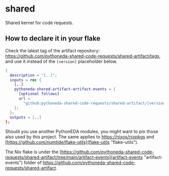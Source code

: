 # shared

Shared kernel for code requests.

## How to declare it in your flake

Check the latest tag of the artifact repository: https://github.com/pythoneda-shared-code-requests/shared-artifact/tags, and use it instead of the `[version]` placeholder below.

```nix
{
  description = "[..]";
  inputs = rec {
    [..]
    pythoneda-shared-artifact-artifact-events = {
      [optional follows]
      url =
        "github:pythoneda-shared-code-requests/shared-artifact/[version]?dir=artifact-events";
    };
  };
  outputs = [..]
};
```

Should you use another PythonEDA modules, you might want to pin those also used by this project. The same applies to [https://nixos/nixpkgs](nixpkgs "nixpkgs") and [https://github.com/numtide/flake-utils](flake-utils "flake-utils").

The Nix flake is under the [https://github.com/pythoneda-shared-code-requests/shared-artifact/tree/main/artifact-events](artifact-events "artifact-events") folder of <https://github.com/pythoneda-shared-code-requests/shared-artifact>.

